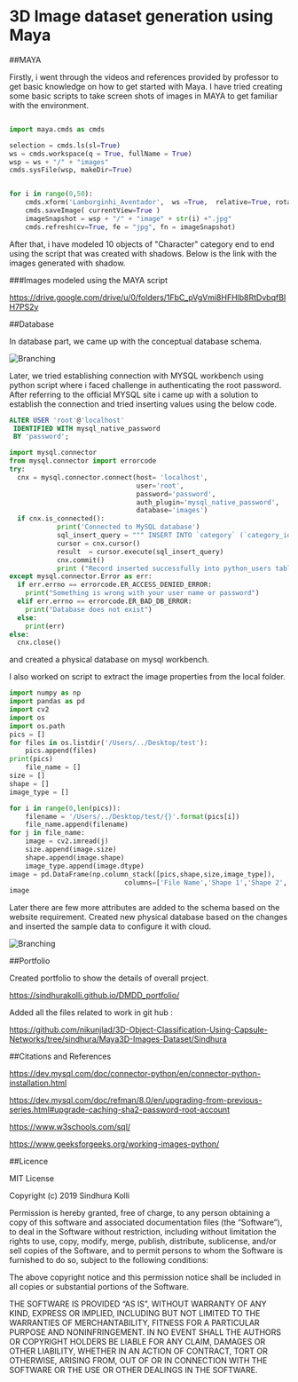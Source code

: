 # 3D Image dataset generation using Maya

##MAYA

Firstly, i went through the videos and references provided by professor to get basic knowledge on how to get started with Maya. I have tried creating some basic scripts to take screen shots of images in MAYA to get familiar with the environment.

```python

import maya.cmds as cmds 

selection = cmds.ls(sl=True)
ws = cmds.workspace(q = True, fullName = True)
wsp = ws + "/" + "images"
cmds.sysFile(wsp, makeDir=True)


for i in range(0,50):
    cmds.xform('Lamborginhi_Aventador',  ws =True,  relative=True, rotation=(45, 45, 45) )
    cmds.saveImage( currentView=True )
    imageSnapshot = wsp + "/" + "image" + str(i) +".jpg"
    cmds.refresh(cv=True, fe = "jpg", fn = imageSnapshot)

```


After that, i have modeled 10 objects of "Character" category end to end using the script that was created  with shadows. Below is the link with the images generated with shadow. 

###Images modeled using the MAYA script

https://drive.google.com/drive/u/0/folders/1FbC_pVgVmi8HFHlb8RtDvbqfBIH7PS2y

##Database

In database part, we came up with the conceptual database schema.

![Branching](https://raw.githubusercontent.com/nikunjlad/3D-Object-Classification-Using-Capsule-Networks/sindhura/Maya3D-Images-Dataset/Sindhura/Images_ERDiagram.png)

Later, we tried establishing connection with MYSQL workbench using python script where i faced challenge in authenticating the root password. After referring to the official MYSQL site i came up with a solution to establish the connection and tried inserting values using the below code.

```sql
ALTER USER 'root'@'localhost'
 IDENTIFIED WITH mysql_native_password
 BY 'password';
```

```python
import mysql.connector
from mysql.connector import errorcode
try:
  cnx = mysql.connector.connect(host= 'localhost',
                                user='root',
                                password='password',
                                auth_plugin='mysql_native_password',
                                database='images')
  if cnx.is_connected():
            print('Connected to MySQL database')
            sql_insert_query = """ INSERT INTO `category` (`category_id`, `category_name`) VALUES (1,'Animals')"""
            cursor = cnx.cursor()
            result  = cursor.execute(sql_insert_query)
            cnx.commit()
            print ("Record inserted successfully into python_users table")
except mysql.connector.Error as err:
  if err.errno == errorcode.ER_ACCESS_DENIED_ERROR:
    print("Something is wrong with your user name or password")
  elif err.errno == errorcode.ER_BAD_DB_ERROR:
    print("Database does not exist")
  else:
    print(err)
else:
  cnx.close()

```
and created a physical database on mysql workbench. 

I also worked on script to extract the image properties from the local folder. 


```python
import numpy as np
import pandas as pd
import cv2
import os
import os.path
pics = []
for files in os.listdir('/Users/../Desktop/test'):
    pics.append(files)
print(pics)
    file_name = []
size = []
shape = []
image_type = []

for i in range(0,len(pics)):
    filename = '/Users/../Desktop/test/{}'.format(pics[i])
    file_name.append(filename)
for j in file_name:
    image = cv2.imread(j)
    size.append(image.size)
    shape.append(image.shape)
    image_type.append(image.dtype)
image = pd.DataFrame(np.column_stack([pics,shape,size,image_type]),
                             columns=['File Name','Shape 1','Shape 2','Shape 3','Size','Type'])
image
```



Later there are few more attributes are added to the schema based on the website requirement. Created new physical database based on the changes and inserted the sample data to configure it with cloud.

![Branching](https://raw.githubusercontent.com/nikunjlad/3D-Object-Classification-Using-Capsule-Networks/sindhura/Maya3D-Images-Dataset/Sindhura/latestdbschema.PNG)



##Portfolio

Created portfolio to show the details of overall project.

https://sindhurakolli.github.io/DMDD_portfolio/

Added all the files related to work in git hub : 

https://github.com/nikunjlad/3D-Object-Classification-Using-Capsule-Networks/tree/sindhura/Maya3D-Images-Dataset/Sindhura 


##Citations and References

https://dev.mysql.com/doc/connector-python/en/connector-python-installation.html 

https://dev.mysql.com/doc/refman/8.0/en/upgrading-from-previous-series.html#upgrade-caching-sha2-password-root-account 

https://www.w3schools.com/sql/

https://www.geeksforgeeks.org/working-images-python/


##Licence

MIT License

Copyright (c) 2019 Sindhura Kolli

Permission is hereby granted, free of charge, to any person obtaining a copy of this software and associated documentation files (the “Software”), to deal in the Software without restriction, including without limitation the rights to use, copy, modify, merge, publish, distribute, sublicense, and/or sell copies of the Software, and to permit persons to whom the Software is furnished to do so, subject to the following conditions:

The above copyright notice and this permission notice shall be included in all copies or substantial portions of the Software.

THE SOFTWARE IS PROVIDED “AS IS”, WITHOUT WARRANTY OF ANY KIND, EXPRESS OR IMPLIED, INCLUDING BUT NOT LIMITED TO THE WARRANTIES OF MERCHANTABILITY, FITNESS FOR A PARTICULAR PURPOSE AND NONINFRINGEMENT. IN NO EVENT SHALL THE AUTHORS OR COPYRIGHT HOLDERS BE LIABLE FOR ANY CLAIM, DAMAGES OR OTHER LIABILITY, WHETHER IN AN ACTION OF CONTRACT, TORT OR OTHERWISE, ARISING FROM, OUT OF OR IN CONNECTION WITH THE SOFTWARE OR THE USE OR OTHER DEALINGS IN THE SOFTWARE.
